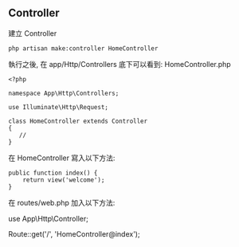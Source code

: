 ## Controller 

建立 Controller

    php artisan make:controller HomeController

執行之後, 在 app/Http/Controllers 底下可以看到: HomeController.php

    <?php

    namespace App\Http\Controllers;

    use Illuminate\Http\Request;

    class HomeController extends Controller
    {
       //
    }

在 HomeController 寫入以下方法:

    public function index() {
        return view('welcome');
    }

在 routes/web.php 加入以下方法:

   use App\Http\Controller;
   
   Route::get('/', 'HomeController@index');
